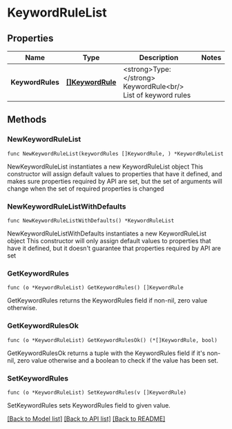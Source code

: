 # KeywordRuleList

## Properties

Name | Type | Description | Notes
------------ | ------------- | ------------- | -------------
**KeywordRules** | [**[]KeywordRule**](KeywordRule.md) | &lt;strong&gt;Type:&lt;/strong&gt; KeywordRule&lt;br/&gt; List of keyword rules | 

## Methods

### NewKeywordRuleList

`func NewKeywordRuleList(keywordRules []KeywordRule, ) *KeywordRuleList`

NewKeywordRuleList instantiates a new KeywordRuleList object
This constructor will assign default values to properties that have it defined,
and makes sure properties required by API are set, but the set of arguments
will change when the set of required properties is changed

### NewKeywordRuleListWithDefaults

`func NewKeywordRuleListWithDefaults() *KeywordRuleList`

NewKeywordRuleListWithDefaults instantiates a new KeywordRuleList object
This constructor will only assign default values to properties that have it defined,
but it doesn't guarantee that properties required by API are set

### GetKeywordRules

`func (o *KeywordRuleList) GetKeywordRules() []KeywordRule`

GetKeywordRules returns the KeywordRules field if non-nil, zero value otherwise.

### GetKeywordRulesOk

`func (o *KeywordRuleList) GetKeywordRulesOk() (*[]KeywordRule, bool)`

GetKeywordRulesOk returns a tuple with the KeywordRules field if it's non-nil, zero value otherwise
and a boolean to check if the value has been set.

### SetKeywordRules

`func (o *KeywordRuleList) SetKeywordRules(v []KeywordRule)`

SetKeywordRules sets KeywordRules field to given value.



[[Back to Model list]](../README.md#documentation-for-models) [[Back to API list]](../README.md#documentation-for-api-endpoints) [[Back to README]](../README.md)


